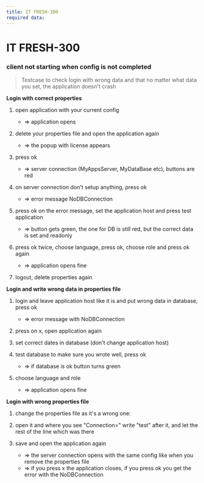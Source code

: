 ```yaml
---
title: IT FRESH-300
required data:
---
```


# IT FRESH-300
### client not starting when config is not completed
> Testcase to check login with wrong data and that no matter what data you set, the application doesn't crash

**Login with correct properties**

1. open application with your current config
 	* => application opens
 	
1. delete your properties file and open the application again
    *  => the popup with license appears
    
1. press ok
    * => server connection (MyAppsServer, MyDataBase etc), buttons are red
    
1. on server connection don't setup anything, press ok
    * => error message NoDBConnection
  
1. press ok on the error message, set the application host and press test application
    * => button gets green, the one for DB is still red, but the correct data is set and readonly
    
1. press ok twice, choose language, press ok, choose role and press ok again
   * => application opens fine
   
1. logout, delete properties again

**Login and write wrong data in properties file**

1. login and leave application host like it is and put wrong data in database, press ok
   * => error message with NoDBConnection 
   
1. press on x, open application again

1. set correct dates in database (don't change application host)

1. test database to make sure you wrote well, press ok
    * => if database is ok button turns green

1. choose language and role
    * =>  application opens fine

**Login with wrong properties file**

1. change the properties file as it's a wrong one:

1. open it and where you see "Connection=" write "test" after it, and let the rest of the line which was there

1. save and open the application again
    * => the server connection opens with the same config like when you remove the properties file  
    * => if you press x the application closes, if you press ok you get the error with the NoDBConnection 
